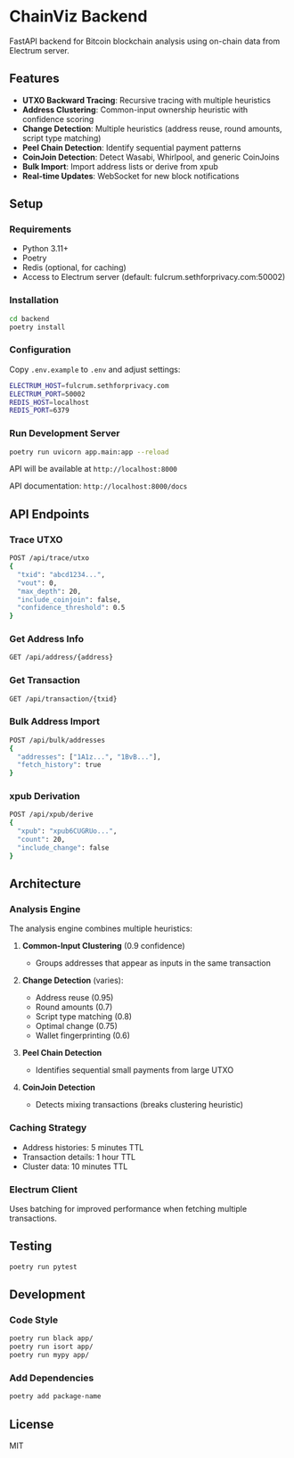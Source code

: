 # ChainViz Backend

FastAPI backend for Bitcoin blockchain analysis using on-chain data from Electrum server.

## Features

- **UTXO Backward Tracing**: Recursive tracing with multiple heuristics
- **Address Clustering**: Common-input ownership heuristic with confidence scoring
- **Change Detection**: Multiple heuristics (address reuse, round amounts, script type matching)
- **Peel Chain Detection**: Identify sequential payment patterns
- **CoinJoin Detection**: Detect Wasabi, Whirlpool, and generic CoinJoins
- **Bulk Import**: Import address lists or derive from xpub
- **Real-time Updates**: WebSocket for new block notifications

## Setup

### Requirements

- Python 3.11+
- Poetry
- Redis (optional, for caching)
- Access to Electrum server (default: fulcrum.sethforprivacy.com:50002)

### Installation

```bash
cd backend
poetry install
```

### Configuration

Copy `.env.example` to `.env` and adjust settings:

```bash
ELECTRUM_HOST=fulcrum.sethforprivacy.com
ELECTRUM_PORT=50002
REDIS_HOST=localhost
REDIS_PORT=6379
```

### Run Development Server

```bash
poetry run uvicorn app.main:app --reload
```

API will be available at `http://localhost:8000`

API documentation: `http://localhost:8000/docs`

## API Endpoints

### Trace UTXO

```bash
POST /api/trace/utxo
{
  "txid": "abcd1234...",
  "vout": 0,
  "max_depth": 20,
  "include_coinjoin": false,
  "confidence_threshold": 0.5
}
```

### Get Address Info

```bash
GET /api/address/{address}
```

### Get Transaction

```bash
GET /api/transaction/{txid}
```

### Bulk Address Import

```bash
POST /api/bulk/addresses
{
  "addresses": ["1A1z...", "1BvB..."],
  "fetch_history": true
}
```

### xpub Derivation

```bash
POST /api/xpub/derive
{
  "xpub": "xpub6CUGRUo...",
  "count": 20,
  "include_change": false
}
```

## Architecture

### Analysis Engine

The analysis engine combines multiple heuristics:

1. **Common-Input Clustering** (0.9 confidence)
   - Groups addresses that appear as inputs in the same transaction

2. **Change Detection** (varies):
   - Address reuse (0.95)
   - Round amounts (0.7)
   - Script type matching (0.8)
   - Optimal change (0.75)
   - Wallet fingerprinting (0.6)

3. **Peel Chain Detection**
   - Identifies sequential small payments from large UTXO

4. **CoinJoin Detection**
   - Detects mixing transactions (breaks clustering heuristic)

### Caching Strategy

- Address histories: 5 minutes TTL
- Transaction details: 1 hour TTL
- Cluster data: 10 minutes TTL

### Electrum Client

Uses batching for improved performance when fetching multiple transactions.

## Testing

```bash
poetry run pytest
```

## Development

### Code Style

```bash
poetry run black app/
poetry run isort app/
poetry run mypy app/
```

### Add Dependencies

```bash
poetry add package-name
```

## License

MIT




